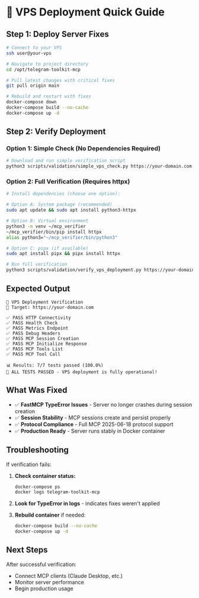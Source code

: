 # 🚀 VPS Deployment Quick Guide

## Step 1: Deploy Server Fixes

```bash
# Connect to your VPS
ssh user@your-vps

# Navigate to project directory
cd /opt/telegram-toolkit-mcp

# Pull latest changes with critical fixes
git pull origin main

# Rebuild and restart with fixes
docker-compose down
docker-compose build --no-cache
docker-compose up -d
```

## Step 2: Verify Deployment

### Option 1: Simple Check (No Dependencies Required)

```bash
# Download and run simple verification script
python3 scripts/validation/simple_vps_check.py https://your-domain.com
```

### Option 2: Full Verification (Requires httpx)

```bash
# Install dependencies (choose one option):

# Option A: System package (recommended)
sudo apt update && sudo apt install python3-httpx

# Option B: Virtual environment
python3 -m venv ~/mcp_verifier
~/mcp_verifier/bin/pip install httpx
alias python3="~/mcp_verifier/bin/python3"

# Option C: pipx (if available)
sudo apt install pipx && pipx install httpx

# Run full verification
python3 scripts/validation/verify_vps_deployment.py https://your-domain.com
```

## Expected Output

```
🚀 VPS Deployment Verification
🎯 Target: https://your-domain.com

✅ PASS HTTP Connectivity
✅ PASS Health Check
✅ PASS Metrics Endpoint
✅ PASS Debug Headers
✅ PASS MCP Session Creation
✅ PASS MCP Initialize Response
✅ PASS MCP Tools List
✅ PASS MCP Tool Call

📊 Results: 7/7 tests passed (100.0%)
🎉 ALL TESTS PASSED - VPS deployment is fully operational!
```

## What Was Fixed

- ✅ **FastMCP TypeError Issues** - Server no longer crashes during session creation
- ✅ **Session Stability** - MCP sessions create and persist properly
- ✅ **Protocol Compliance** - Full MCP 2025-06-18 protocol support
- ✅ **Production Ready** - Server runs stably in Docker container

## Troubleshooting

If verification fails:

1. **Check container status:**
   ```bash
   docker-compose ps
   docker logs telegram-toolkit-mcp
   ```

2. **Look for TypeError in logs** - indicates fixes weren't applied
3. **Rebuild container** if needed:
   ```bash
   docker-compose build --no-cache
   docker-compose up -d
   ```

## Next Steps

After successful verification:
- Connect MCP clients (Claude Desktop, etc.)
- Monitor server performance
- Begin production usage
